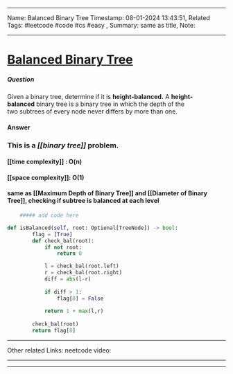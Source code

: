 ____
Name: Balanced Binary Tree
Timestamp: 08-01-2024 13:43:51,
Related Tags:  #leetcode #code #cs #easy ,
Summary: same as title,
Note:
____
# [Balanced Binary Tree](https://leetcode.com/problems/balanced-binary-tree/)

##### Question 
Given a binary tree, determine if it is **height-balanced.**
A **height-balanced** binary tree is a binary tree in which the depth of the two subtrees of every node never differs by more than one.

#### Answer 

### This is a *[[binary tree]]* problem.

#### [[time complexity]] : O(n)
#### [[space complexity]]: O(1)


#### same as [[Maximum Depth of Binary Tree]] and [[Diameter of Binary Tree]], checking if subtree is balanced at each level



```python
	##### add code here

def isBalanced(self, root: Optional[TreeNode]) -> bool:
        flag = [True]
        def check_bal(root):
            if not root:
                return 0

            l = check_bal(root.left)
            r = check_bal(root.right)
            diff = abs(l-r)
            
            if diff > 1:
                flag[0] = False
            
            return 1 + max(l,r)
            
        check_bal(root)
        return flag[0]
```

___
Other related Links:
	neetcode video:
____
____
